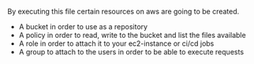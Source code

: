By executing this file certain resources on aws are going to be created.

* A bucket in order to use as a repository
* A policy in order to read, write to the bucket and list the files available
* A role in order to attach it to your ec2-instance or ci/cd jobs
* A group to attach to the users in order to be able to execute requests
